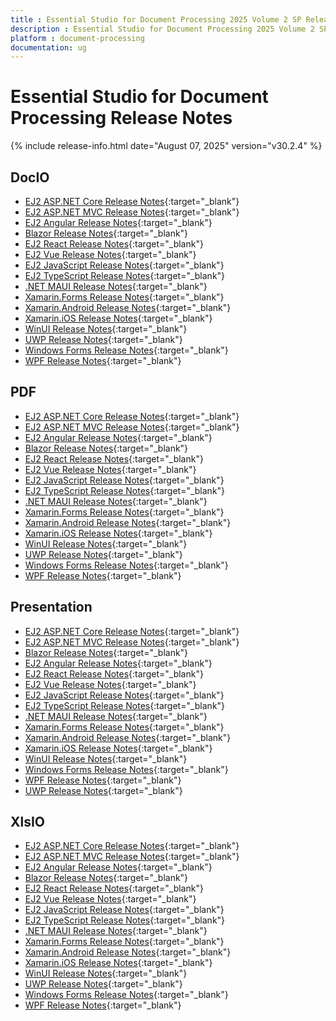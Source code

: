```yaml
---
title : Essential Studio for Document Processing 2025 Volume 2 SP Release Release Notes  
description : Essential Studio for Document Processing 2025 Volume 2 SP Release Release Notes  
platform : document-processing
documentation: ug
---
```


# Essential Studio for Document Processing  Release Notes  

{% include release-info.html date="August 07, 2025" version="v30.2.4" %} 

## DocIO

* [EJ2 ASP.NET Core Release Notes](https://ej2.syncfusion.com/aspnetcore/documentation/release-notes/30.2.4#docio){:target="_blank"}
* [EJ2 ASP.NET MVC Release Notes](https://ej2.syncfusion.com/aspnetmvc/documentation/release-notes/30.2.4#docio){:target="_blank"}
* [EJ2 Angular Release Notes](https://ej2.syncfusion.com/angular/documentation/release-notes/30.2.4#docio){:target="_blank"}
* [Blazor Release Notes](https://blazor.syncfusion.com/documentation/release-notes/30.2.4#docio){:target="_blank"}
* [EJ2 React Release Notes](https://ej2.syncfusion.com/react/documentation/release-notes/30.2.4#docio){:target="_blank"}
* [EJ2 Vue  Release Notes](https://ej2.syncfusion.com/vue/documentation/release-notes/30.2.4#docio){:target="_blank"}
* [EJ2 JavaScript Release Notes](https://ej2.syncfusion.com/javascript/documentation/release-notes/30.2.4#docio){:target="_blank"}
* [EJ2 TypeScript Release Notes](https://ej2.syncfusion.com/documentation/release-notes/30.2.4#docio){:target="_blank"}
* [.NET MAUI Release Notes](/maui/release-notes/v30.2.4#docio){:target="_blank"}
* [Xamarin.Forms Release Notes](/xamarin/release-notes/v30.2.4#docio){:target="_blank"}
* [Xamarin.Android Release Notes](/xamarin-android/release-notes/v30.2.4#docio){:target="_blank"}
* [Xamarin.iOS Release Notes](/xamarin-ios/release-notes/v30.2.4#docio){:target="_blank"}
* [WinUI Release Notes](/winui/release-notes/v30.2.4#docio){:target="_blank"}
* [UWP Release Notes](/uwp/release-notes/v30.2.4#docio){:target="_blank"}
* [Windows Forms Release Notes](/windowsforms/release-notes/v30.2.4#docio){:target="_blank"}
* [WPF Release Notes](/wpf/release-notes/v30.2.4#docio){:target="_blank"}



## PDF

* [EJ2 ASP.NET Core Release Notes](https://ej2.syncfusion.com/aspnetcore/documentation/release-notes/30.2.4#pdf){:target="_blank"}
* [EJ2 ASP.NET MVC Release Notes](https://ej2.syncfusion.com/aspnetmvc/documentation/release-notes/30.2.4#pdf){:target="_blank"}
* [EJ2 Angular Release Notes](https://ej2.syncfusion.com/angular/documentation/release-notes/30.2.4#pdf){:target="_blank"}
* [Blazor Release Notes](https://blazor.syncfusion.com/documentation/release-notes/30.2.4#pdf){:target="_blank"}
* [EJ2 React Release Notes](https://ej2.syncfusion.com/react/documentation/release-notes/30.2.4#pdf){:target="_blank"}
* [EJ2 Vue  Release Notes](https://ej2.syncfusion.com/vue/documentation/release-notes/30.2.4#pdf){:target="_blank"}
* [EJ2 JavaScript Release Notes](https://ej2.syncfusion.com/javascript/documentation/release-notes/30.2.4#pdf){:target="_blank"}
* [EJ2 TypeScript Release Notes](https://ej2.syncfusion.com/documentation/release-notes/30.2.4#pdf){:target="_blank"}
* [.NET MAUI Release Notes](/maui/release-notes/v30.2.4#pdf){:target="_blank"}
* [Xamarin.Forms Release Notes](/xamarin/release-notes/v30.2.4#pdf){:target="_blank"}
* [Xamarin.Android Release Notes](/xamarin-android/release-notes/v30.2.4#pdf){:target="_blank"}
* [Xamarin.iOS Release Notes](/xamarin-ios/release-notes/v30.2.4#pdf){:target="_blank"}
* [WinUI Release Notes](/winui/release-notes/v30.2.4#pdf){:target="_blank"}
* [UWP Release Notes](/uwp/release-notes/v30.2.4#pdf){:target="_blank"}
* [Windows Forms Release Notes](/windowsforms/release-notes/v30.2.4#pdf){:target="_blank"}
* [WPF Release Notes](/wpf/release-notes/v30.2.4#pdf){:target="_blank"}


## Presentation

* [EJ2 ASP.NET Core Release Notes](https://ej2.syncfusion.com/aspnetcore/documentation/release-notes/30.2.4#presentation){:target="_blank"}
* [EJ2 ASP.NET MVC Release Notes](https://ej2.syncfusion.com/aspnetmvc/documentation/release-notes/30.2.4#presentation){:target="_blank"}
* [Blazor Release Notes](https://blazor.syncfusion.com/documentation/release-notes/30.2.4#presentation){:target="_blank"}
* [EJ2 Angular Release Notes](https://ej2.syncfusion.com/angular/documentation/release-notes/30.2.4#presentation){:target="_blank"}
* [EJ2 React Release Notes](https://ej2.syncfusion.com/react/documentation/release-notes/30.2.4#presentation){:target="_blank"}
* [EJ2 Vue  Release Notes](https://ej2.syncfusion.com/vue/documentation/release-notes/30.2.4#presentation){:target="_blank"}
* [EJ2 JavaScript Release Notes](https://ej2.syncfusion.com/javascript/documentation/release-notes/30.2.4#presentation){:target="_blank"}
* [EJ2 TypeScript Release Notes](https://ej2.syncfusion.com/documentation/release-notes/30.2.4#presentation){:target="_blank"}
* [.NET MAUI Release Notes](/maui/release-notes/v30.2.4#presentation){:target="_blank"}
* [Xamarin.Forms Release Notes](/xamarin/release-notes/v30.2.4#presentation){:target="_blank"}
* [Xamarin.Android Release Notes](/xamarin-android/release-notes/v30.2.4#presentation){:target="_blank"}
* [Xamarin.iOS Release Notes](/xamarin-ios/release-notes/v30.2.4#presentation){:target="_blank"}
* [WinUI Release Notes](/winui/release-notes/v30.2.4#presentation){:target="_blank"}
* [Windows Forms Release Notes](/windowsforms/release-notes/v30.2.4#presentation){:target="_blank"}
* [WPF Release Notes](/wpf/release-notes/v30.2.4#presentation){:target="_blank"}
* [UWP Release Notes](/uwp/release-notes/v30.2.4#presentation){:target="_blank"}



## XlsIO

* [EJ2 ASP.NET Core Release Notes](https://ej2.syncfusion.com/aspnetcore/documentation/release-notes/30.2.4#xlsio){:target="_blank"}
* [EJ2 ASP.NET MVC Release Notes](https://ej2.syncfusion.com/aspnetmvc/documentation/release-notes/30.2.4#xlsio){:target="_blank"}
* [EJ2 Angular Release Notes](https://ej2.syncfusion.com/angular/documentation/release-notes/30.2.4#xlsio){:target="_blank"}
* [Blazor Release Notes](https://blazor.syncfusion.com/documentation/release-notes/30.2.4#xlsio){:target="_blank"}
* [EJ2 React Release Notes](https://ej2.syncfusion.com/react/documentation/release-notes/30.2.4#xlsio){:target="_blank"}
* [EJ2 Vue  Release Notes](https://ej2.syncfusion.com/vue/documentation/release-notes/30.2.4#xlsio){:target="_blank"}
* [EJ2 JavaScript Release Notes](https://ej2.syncfusion.com/javascript/documentation/release-notes/30.2.4#xlsio){:target="_blank"}
* [EJ2 TypeScript Release Notes](https://ej2.syncfusion.com/documentation/release-notes/30.2.4#xlsio){:target="_blank"}
* [.NET MAUI Release Notes](/maui/release-notes/v30.2.4#xlsio){:target="_blank"}
* [Xamarin.Forms Release Notes](/xamarin/release-notes/v30.2.4#xlsio){:target="_blank"}
* [Xamarin.Android Release Notes](/xamarin-android/release-notes/v30.2.4#xlsio){:target="_blank"}
* [Xamarin.iOS Release Notes](/xamarin-ios/release-notes/v30.2.4#xlsio){:target="_blank"}
* [WinUI Release Notes](/winui/release-notes/v30.2.4#xlsio){:target="_blank"}
* [UWP Release Notes](/uwp/release-notes/v30.2.4#xlsio){:target="_blank"}
* [Windows Forms Release Notes](/windowsforms/release-notes/v30.2.4#xlsio){:target="_blank"}
* [WPF Release Notes](/wpf/release-notes/v30.2.4#xlsio){:target="_blank"}


